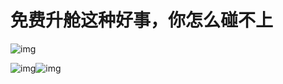 # 免费升舱这种好事，你怎么碰不上

![img](https://mmbiz.qpic.cn/mmbiz_png/SlOqFKqEO4EPHaDNnS40WHcCAeibzdCEh3XzUf8F2olicJCMtLM3a5vsdXvrkzMylIZ7AZAwfib1nqxrIAKa9oxfg/640?wx_fmt=png)

![img](https://mmbiz.qpic.cn/mmbiz_png/SlOqFKqEO4EPHaDNnS40WHcCAeibzdCEhPLU0JvJdBqjFWc5u5uVDsibzeI6MD9aGE3WscyLTkvuHHibgIBNtfqWg/640?wx_fmt=png)![img](https://mmbiz.qpic.cn/mmbiz_png/SlOqFKqEO4EPHaDNnS40WHcCAeibzdCEhntoD95s4XtV7DZx5WHTkJfHnLwkNWwagiaQXQbAx4cV9J7QUFNSTUsQ/640?wx_fmt=png)


